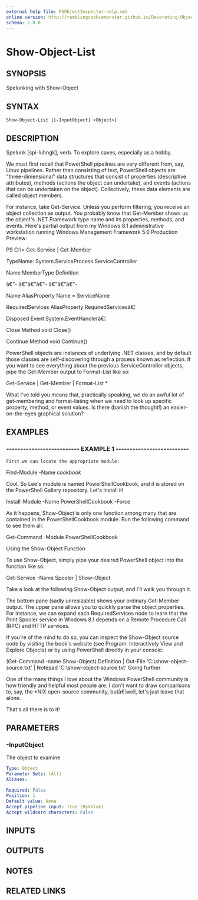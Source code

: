```yaml
---
external help file: PSObjectInspector-help.xml
online version: http://ramblingcookiemonster.github.io/Decorating-Objects/
schema: 2.0.0
---
```


# Show-Object-List

## SYNOPSIS
Spelunking with Show-Object

## SYNTAX

```
Show-Object-List [[-InputObject] <Object>]
```

## DESCRIPTION
Spelunk \[spi-luhngk\], verb.
To explore caves, especially as a hobby.

We must first recall that PowerShell pipelines are very different from, say, Linux pipelines.
Rather than consisting of text, PowerShell objects are "three-dimensional" data structures that consist of properties (descriptive attributes), methods (actions the object can undertake), and events (actions that can be undertaken on the object).
Collectively, these data elements are called object members.

For instance, take Get-Service.
Unless you perform filtering, you receive an object collection as output.
You probably know that Get-Member shows us the object's .NET Framework type name and its properties, methods, and events.
Here's partial output from my Windows 8.1 administrative workstation running Windows Management Framework 5.0 Production Preview:

PS C:\\\> Get-Service | Get-Member

   TypeName: System.ServiceProcess.ServiceController

Name                  MemberType      Definition

â€"-                  â€"â€"â€"-      â€"â€"â€"-

Name                  AliasProperty   Name = ServiceName

RequiredServices      AliasProperty   RequiredServicesâ€¦

Disposed              Event           System.EventHandlerâ€¦

Close                 Method          void Close()

Continue              Method          void Continue()

PowerShell objects are instances of underlying .NET classes, and by default those classes are self-discovering through a process known as reflection.
If you want to see everything about the previous ServiceController objects, pipe the Get-Member output to Format-List like so:

Get-Service | Get-Member | Format-List *

What I've told you means that, practically speaking, we do an awful lot of get-membering and format-listing when we need to look up specific property, method, or event values.
Is there (banish the thought!) an easier-on-the-eyes graphical solution?

## EXAMPLES

### -------------------------- EXAMPLE 1 --------------------------
```
First we can locate the appropriate module:
```

Find-Module -Name *cookbook*

Cool.
So Lee's module is named PowerShellCookbook, and it is stored on the PowerShell Gallery repository.
Let's install it!

Install-Module -Name PowerShellCookbook -Force

As it happens, Show-Object is only one function among many that are contained in the PowerShellCookbook module.
Run the following command to see them all:

Get-Command -Module PowerShellCookbook



Using the Show-Object Function

To use Show-Object, simply pipe your desired PowerShell object into the function like so:

Get-Service -Name Spooler | Show-Object

Take a look at the following Show-Object output, and I'll walk you through it.



The bottom pane (sadly unresizable) shows your ordinary Get-Member output.
The upper pane allows you to quickly parse the object properties.
For instance, we can expand each RequiredServices node to learn that the Print Spooler service in Windows 8.1 depends on a Remote Procedure Call (RPC) and HTTP services.

If you're of the mind to do so, you can inspect the Show-Object source code by visiting the book's website (see Program: Interactively View and Explore Objects) or by using PowerShell directly in your console:

(Get-Command -name Show-Object).Definition | Out-File 'C:\show-object-source.txt' | Notepad 'C:\show-object-source.txt'
Going further

One of the many things I love about the Windows PowerShell community is how friendly and helpful most people are.
I don't want to draw comparisons to, say, the *NIX open-source community, butâ€¦well, let's just leave that alone.

That's all there is to it!

## PARAMETERS

### -InputObject
The object to examine

```yaml
Type: Object
Parameter Sets: (All)
Aliases: 

Required: False
Position: 1
Default value: None
Accept pipeline input: True (ByValue)
Accept wildcard characters: False
```

## INPUTS

## OUTPUTS

## NOTES

## RELATED LINKS

